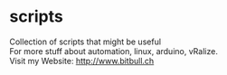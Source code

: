 # scripts
Collection of scripts that might be useful   
For more stuff about automation, linux, arduino, vRalize.   
Visit my Website: http://www.bitbull.ch   
